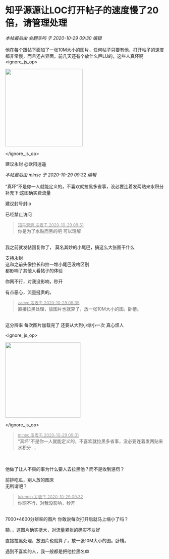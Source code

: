 # 知乎源源让LOC打开帖子的速度慢了20倍，请管理处理


<i class="pstatus"> 本帖最后由 会翻车吗 于 2020-10-29 09:30 编辑 </i><br />
<br />
他在每个跟帖下面加了一张10M大小的图片，任何帖子只要有他，打开帖子的速度都非常慢，而且还占界面，前几天还有个放什么巨LU的，这些人真坏啊
<ignore_js_op>

<img id="aimg_140850" aid="140850" src="static/image/common/none.gif" zoomfile="forum.php?mod=attachment&aid=MTQwODUwfDdjMTcxMDIzfDE2MDk2MzU1ODN8NDczNDR8NzU5Njc3&noupdate=yes&nothumb=yes" file="forum.php?mod=attachment&aid=MTQwODUwfDdjMTcxMDIzfDE2MDk2MzU1ODN8NDczNDR8NzU5Njc3&noupdate=yes" class="zoom" onclick="zoom(this, this.src, 0, 0, 0)" width="245" id="aimg_140850" inpost="1" onmouseover="showMenu({'ctrlid':this.id,'pos':'12'})" />

<div class="tip tip_4 aimg_tip" id="aimg_140850_menu" style="position: absolute; display: none" disautofocus="true">
<div class="xs0">
<p><strong>QQ截图20201029093001.jpg</strong> <em class="xg1">(21.86 KB, 下载次数: 4)</em></p>
<p>
<a href="forum.php?mod=attachment&amp;aid=MTQwODUwfDdjMTcxMDIzfDE2MDk2MzU1ODN8NDczNDR8NzU5Njc3&amp;nothumb=yes" target="_blank">下载附件</a>

</p>

<p class="xg1 y">2020-10-29 09:30 上传</p>

</div>
<div class="tip_horn"></div>
</div>

</ignore_js_op>


建议永封 @欧阳逍遥<img id="aimg_PG0iM" onclick="zoom(this, this.src, 0, 0, 0)" class="zoom" src="https://cdn.jsdelivr.net/gh/hishis/forum-master/public/images/patch.gif" onmouseover="img_onmouseoverfunc(this)" onload="thumbImg(this)" border="0" alt="" />

<i class="pstatus"> 本帖最后由 minsc 于 2020-10-29 09:32 编辑 </i><br />
<br />
“真坏”不是你一人就能定义的，不喜欢就拉黑多省事，没必要连着发两贴来水积分<br />
补充下:这图确实费流量

建议封号封ip

已经禁止访问

<div class="quote"><blockquote><font size="2"><a href="https://www.hostloc.com/forum.php?mod=redirect&amp;goto=findpost&amp;pid=9367656&amp;ptid=759677" target="_blank"><font color="#999999">知乎源源 发表于 2020-10-29 09:31</font></a></font><br />
你是为了水贴而黑的吧 可以理解</blockquote></div><br />
我之前就发帖回复你了， 莫名其妙的小尾巴，搞这么大张图干什么

支持永封<img src="static/image/smiley/default/smile.gif" smilieid="1" border="0" alt="" /><br />
这和之前头像拉长和拉一堆小尾巴没啥区别<br />
都影响了其他人看帖子的体验

你网不行，对我没影响，秒开<img id="aimg_iRodl" onclick="zoom(this, this.src, 0, 0, 0)" class="zoom" src="https://cdn.jsdelivr.net/gh/hishis/forum-master/public/images/patch.gif" onmouseover="img_onmouseoverfunc(this)" onload="thumbImg(this)" border="0" alt="" />

有点恶心，流量挺贵的。

<div class="quote"><blockquote><font size="2"><a href="https://www.hostloc.com/forum.php?mod=redirect&amp;goto=findpost&amp;pid=9367684&amp;ptid=759677" target="_blank"><font color="#999999">zaeve 发表于 2020-10-29 09:35</font></a></font><br />
直接拉黑处理，放图片也就算了，放一张10M大小的图。卧槽。</blockquote></div><br />
这分辨率 每次图片加载完了 还要从大到小缩小一次 真心烦人<br />

<ignore_js_op>

<img id="aimg_140852" aid="140852" src="static/image/common/none.gif" zoomfile="forum.php?mod=attachment&aid=MTQwODUyfDhhMWRiNjBifDE2MDk2MzU1ODN8NDczNDR8NzU5Njc3&noupdate=yes&nothumb=yes" file="forum.php?mod=attachment&aid=MTQwODUyfDhhMWRiNjBifDE2MDk2MzU1ODN8NDczNDR8NzU5Njc3&noupdate=yes" class="zoom" onclick="zoom(this, this.src, 0, 0, 0)" width="238" id="aimg_140852" inpost="1" onmouseover="showMenu({'ctrlid':this.id,'pos':'12'})" />

<div class="tip tip_4 aimg_tip" id="aimg_140852_menu" style="position: absolute; display: none" disautofocus="true">
<div class="xs0">
<p><strong>QQ截图20201029093537.jpg</strong> <em class="xg1">(20.56 KB, 下载次数: 1)</em></p>
<p>
<a href="forum.php?mod=attachment&amp;aid=MTQwODUyfDhhMWRiNjBifDE2MDk2MzU1ODN8NDczNDR8NzU5Njc3&amp;nothumb=yes" target="_blank">下载附件</a>

</p>

<p class="xg1 y">2020-10-29 09:36 上传</p>

</div>
<div class="tip_horn"></div>
</div>

</ignore_js_op>


<div class="quote"><blockquote><font size="2"><a href="https://www.hostloc.com/forum.php?mod=redirect&amp;goto=findpost&amp;pid=9367652&amp;ptid=759677" target="_blank"><font color="#999999">minsc 发表于 2020-10-29 09:31</font></a></font><br />
“真坏”不是你一人就能定义的，不喜欢就拉黑多省事，没必要连着发两贴来水积分 ...</blockquote></div><br />
<br />
他做了让人不爽的事为什么要人去拉黑他？而不是收到惩罚？

前排吃瓜，别人放的图床<br />
无所谓吧？

<div class="quote"><blockquote><font size="2"><a href="https://www.hostloc.com/forum.php?mod=redirect&amp;goto=findpost&amp;pid=9367658&amp;ptid=759677" target="_blank"><font color="#999999">lukemin 发表于 2020-10-29 09:32</font></a></font><br />
你网不行，对我没影响，秒开</blockquote></div><br />
7000*4600分辨率的图片 你敢说每次打开后就马上缩小了吗？

额，，这图片确实挺大，对流量紧张的确实不友好<img id="aimg_MuPz0" onclick="zoom(this, this.src, 0, 0, 0)" class="zoom" src="https://cdn.jsdelivr.net/gh/hishis/forum-master/public/images/patch.gif" onmouseover="img_onmouseoverfunc(this)" onload="thumbImg(this)" border="0" alt="" />

直接拉黑处理，放图片也就算了，放一张10M大小的图。卧槽。<img id="aimg_qkxrM" onclick="zoom(this, this.src, 0, 0, 0)" class="zoom" src="https://cdn.jsdelivr.net/gh/hishis/forum-master/public/images/patch.gif" onmouseover="img_onmouseoverfunc(this)" onload="thumbImg(this)" border="0" alt="" />

遇到不喜欢的人，我一般都是把他拉黑名单<img src="static/image/smiley/default/smile.gif" smilieid="1" border="0" alt="" />
